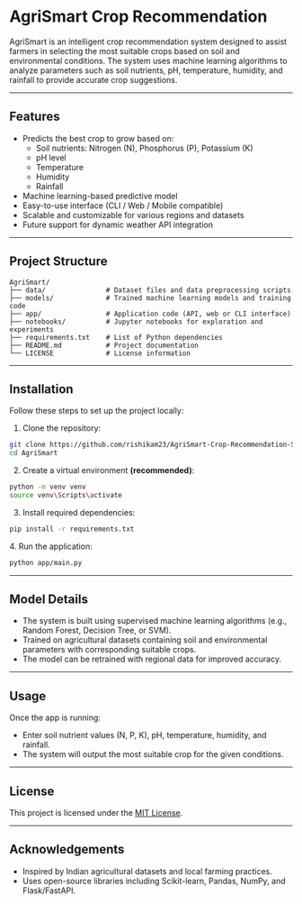 
# AgriSmart Crop Recommendation

AgriSmart is an intelligent crop recommendation system designed to assist farmers in selecting the most suitable crops based on soil and environmental conditions. The system uses machine learning algorithms to analyze parameters such as soil nutrients, pH, temperature, humidity, and rainfall to provide accurate crop suggestions.

---

## Features

- Predicts the best crop to grow based on:
  - Soil nutrients: Nitrogen (N), Phosphorus (P), Potassium (K)
  - pH level
  - Temperature
  - Humidity
  - Rainfall
- Machine learning-based predictive model
- Easy-to-use interface (CLI / Web / Mobile compatible)
- Scalable and customizable for various regions and datasets
- Future support for dynamic weather API integration

---

## Project Structure

```
AgriSmart/
├── data/               # Dataset files and data preprocessing scripts
├── models/             # Trained machine learning models and training code
├── app/                # Application code (API, web or CLI interface)
├── notebooks/          # Jupyter notebooks for exploration and experiments
├── requirements.txt    # List of Python dependencies
├── README.md           # Project documentation
└── LICENSE             # License information
```

---

## Installation

Follow these steps to set up the project locally:

1. Clone the repository:

```bash
git clone https://github.com/rishikam23/AgriSmart-Crop-Recommendation-System/tree/main
cd AgriSmart
```

2. Create a virtual environment **(recommended)**:

```bash
python -m venv venv
source venv\Scripts\activate
```

3. Install required dependencies:

```bash
pip install -r requirements.txt
```
4.️ Run the application:

```bash
python app/main.py
```

---

## Model Details

- The system is built using supervised machine learning algorithms (e.g., Random Forest, Decision Tree, or SVM).
- Trained on agricultural datasets containing soil and environmental parameters with corresponding suitable crops.
- The model can be retrained with regional data for improved accuracy.

---

## Usage

Once the app is running:

- Enter soil nutrient values (N, P, K), pH, temperature, humidity, and rainfall.
- The system will output the most suitable crop for the given conditions.

---

## License

This project is licensed under the [MIT License](LICENSE).

---

## Acknowledgements

- Inspired by Indian agricultural datasets and local farming practices.
- Uses open-source libraries including Scikit-learn, Pandas, NumPy, and Flask/FastAPI.
